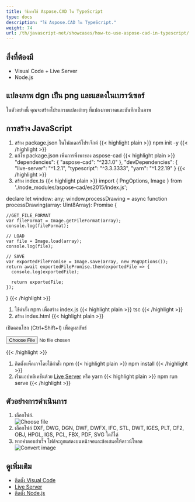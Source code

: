 ```yaml
---
title: วิธีการใช้ Aspose.CAD ใน TypeScript
type: docs
description: "ใช้ Aspose.CAD ใน TypeScript."
weight: 74
url: /th/javascript-net/showcases/how-to-use-aspose-cad-in-typescript/
---
```


## สิ่งที่ต้องมี
- Visual Code + Live Server
- Node.js

## แปลงภาพ dgn เป็น png และแสดงในเบราว์เซอร์

ในตัวอย่างนี้ คุณจะสร้างโปรแกรมแปลงง่ายๆ ที่แปลงภาพวาดและบันทึกเป็นภาพ

## การสร้าง JavaScript

1. สร้าง package.json ในโฟลเดอร์โปรเจ็กต์
{{< highlight plain >}}
npm init -y
{{< /highlight >}}
1. แก้ไข package.json เพิ่มการพึ่งพาของ aspose-cad
{{< highlight plain >}}
"dependencies": {
    "aspose-cad": "^23.1.0"
  },
 "devDependencies": {
    "live-server": "^1.2.1",
    "typescript": "^3.3.3333",
    "yarn": "^1.22.19"
  }
{{< /highlight >}}
1. สร้าง index.ts
{{< highlight plain >}}
import { PngOptions, Image } from './node_modules/aspose-cad/es2015/index.js';

declare let window: any;
window.processDrawing = async function processDrawing(array: Uint8Array): Promise<any> {

    //GET_FILE_FORMAT
    var fileFormat = Image.getFileFormat(array);
    console.log(fileFormat);
    
    // LOAD
    var file = Image.load(array);
    console.log(file);
    
    // SAVE
    var exportedFilePromise = Image.save(array, new PngOptions());
    return await exportedFilePromise.then(exportedFile => {
      console.log(exportedFile);
      
      return exportedFile;
    });
}
{{< /highlight >}}
1. ใช้คำสั่ง npm เพื่อสร้าง index.js
{{< highlight plain >}}
tsc
{{< /highlight >}}
1. สร้าง index.html
{{< highlight plain >}}
<!DOCTYPE html>
เปิดคอนโซล (Ctrl+Shift+I) เพื่อดูผลลัพธ์

<script src="./node_modules/aspose-cad/dotnet.js"></script>
<script type="module" src="./node_modules/aspose-cad/es2015/index-js.js"></script>

<body>
	<input id="file" type="file">
	<img id="image" />
</body>

<script>
window.onload = async function () {
	document.querySelector('input').addEventListener('change', function() {
      var reader = new FileReader();
      reader.onload = function() {
      
          var arrayBuffer = this.result;
          var array = new Uint8Array(arrayBuffer);
          
		  //GET_FILE_FORMAT
		  fileFormat = Aspose.CAD.Image.getFileFormat(array);
          console.log(fileFormat);
		  
		  // LOAD
		  file = Aspose.CAD.Image.load(array);
          console.log(file);
		  
		  // SAVE
		  exportedFilePromise = Aspose.CAD.Image.save(array, new Aspose.CAD.PngOptions());
		  exportedFilePromise.then(exportedFile => {
			console.log(exportedFile);
			
			var urlCreator = window.URL || window.webkitURL;
			var blob = new Blob([exportedFile], { type: 'application/octet-stream' });
            var imageUrl = urlCreator.createObjectURL(blob);
            document.querySelector("#image").src = imageUrl;
		  });
      }
	  
      reader.readAsArrayBuffer(this.files[0]);
    }, 
	false);
};
</script>
{{< /highlight >}}

1. ติดตั้งแพ็คเกจโดยใช้คำสั่ง npm
{{< highlight plain >}}
npm install
{{< /highlight >}}
1. เริ่มแอปพลิเคชันด้วย [Live Server](https://marketplace.visualstudio.com/items?itemName=ritwickdey.LiveServer/) หรือ yarn
{{< highlight plain >}}
npm run serve
{{< /highlight >}}

## ตัวอย่างการดำเนินการ

1. เลือกไฟล์.<br>
![Choose file](/_assets/javascript-net/typescript/choose-file.png)<br>
1. เลือกไฟล์ DXF, DWG, DGN, DWF, DWFX, IFC, STL, DWT, IGES, PLT, CF2, OBJ, HPGL, IGS, PCL, FBX, PDF, SVG ใดก็ได้
1. หากคำตอบสำเร็จ ไฟล์จะถูกแสดงบนหน้าจอและข้อเสนอให้ดาวน์โหลด<br>
![Convert image](/_assets/javascript-net/typescript/convert-image.png)<br>
## ดูเพิ่มเติม

- [ติดตั้ง Visual Code](https://code.visualstudio.com/)
- [Live Server](https://marketplace.visualstudio.com/items?itemName=ritwickdey.LiveServer/)
- [ติดตั้ง Node.js](https://nodejs.org/en/)
